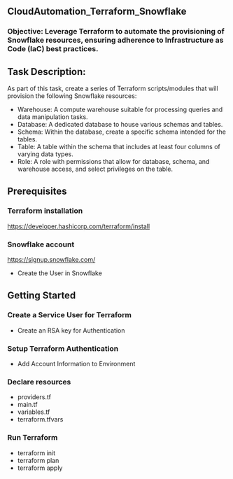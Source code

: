 ## CloudAutomation_Terraform_Snowflake
### Objective: Leverage Terraform to automate the provisioning of Snowflake resources, ensuring adherence to Infrastructure as Code (IaC) best practices.
## Task Description:
As part of this task, create a series of Terraform scripts/modules that will provision the following Snowflake resources:
- Warehouse: A compute warehouse suitable for processing queries and data manipulation tasks.
- Database: A dedicated database to house various schemas and tables.
- Schema: Within the database, create a specific schema intended for the tables.
- Table: A table within the schema that includes at least four columns of varying data types.
- Role: A role with permissions that allow for database, schema, and warehouse access, and select privileges on the table.

## Prerequisites

### Terraform installation
https://developer.hashicorp.com/terraform/install

### Snowflake account 
https://signup.snowflake.com/
- Create the User in Snowflake

## Getting Started

### Create a Service User for Terraform
- Create an RSA key for Authentication

### Setup Terraform Authentication
- Add Account Information to Environment

### Declare resources
- providers.tf
- main.tf
- variables.tf
- terraform.tfvars

### Run Terraform
- terraform init
- terraform plan
- terraform apply

  

